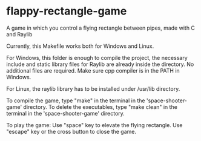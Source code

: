 # flappy-rectangle-game
A game in which you control a flying rectangle between pipes, made with C and Raylib

Currently, this Makefile works both for Windows and Linux.

For Windows, this folder is enough to compile the project, the necessary include and static library files for Raylib are already inside the directory.
No additional files are required.
Make sure cpp compiler is in the PATH in Windows.

For Linux, the raylib library has to be installed under /usr/lib directory.

To compile the game, type "make" in the terminal in the 'space-shooter-game' directory.
To delete the executables, type "make clean" in the terminal in the 'space-shooter-game' directory.

To play the game:
  Use "space" key to elevate the flying rectangle.
  Use "escape" key or the cross button to close the game.

